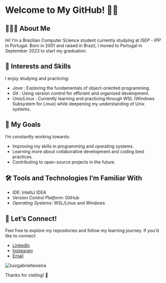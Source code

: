 # Welcome to My GitHub! 🤘🏼

## 🧑🏼‍💻 About Me
Hi! I’m a Brazilian Computer Science student currently studying at *ISEP - IPP* in Portugal. 
Born in 2001 and raised in Brazil, I moved to Portugal in September 2023 to start my graduation.

## 🌱 Interests and Skills
I enjoy studying and practicing:
- *Java* : Exploring the fundamentals of object-oriented programming.
- *Git* : Using version control for efficient and organized development.
- *Unix/Linux* : Currently learning and practicing through WSL (Windows Subsystem for Linux) while deepening my understanding of Unix systems.

## 🎯 My Goals
I’m constantly working towards:
- Improving my skills in programming and operating systems.
- Learning more about collaborative development and coding best practices.
- Contributing to open-source projects in the future.

## 🛠️ Tools and Technologies I’m Familiar With
- *IDE*: IntelliJ IDEA
- *Version Control Platform*: GitHub
- *Operating Systems*: WSL/Linux and Windows

## 🌟 Let’s Connect!
Feel free to explore my repositories and follow my learning journey. If you'd like to connect:
- [LinkedIn](https://www.linkedin.com/in/gsargaco/)
- [Instagram](https://www.instagram.com/gsargaco/)
- [Email](mailto:luizgabriellgsst@gmail.com)

<p align="left"> <img src="https://komarev.com/ghpvc/?username=luizgabrielteixeira&label=Profile%20views&color=0e75b6&style=flat" alt="luizgabrielteixeira" /> </p>
Thanks for visiting! 🚀
